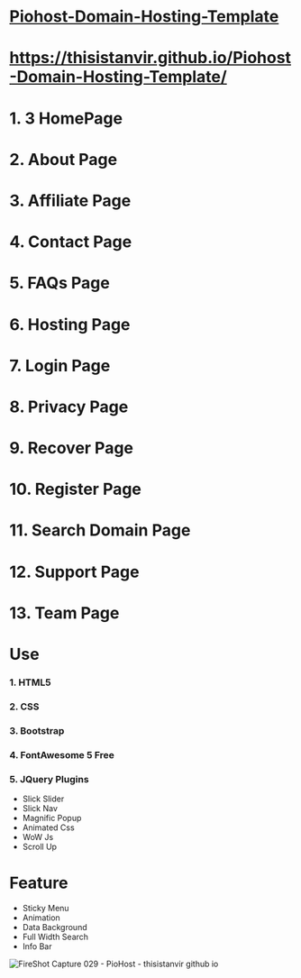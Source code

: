 # [Piohost-Domain-Hosting-Template](https://thisistanvir.github.io/Piohost-Domain-Hosting-Template/)
# https://thisistanvir.github.io/Piohost-Domain-Hosting-Template/

# 1. 3 HomePage
# 2. About Page
# 3. Affiliate Page
# 4. Contact Page
# 5. FAQs Page
# 6. Hosting Page
# 7. Login Page
# 8. Privacy Page
# 9. Recover Page
# 10. Register Page
# 11. Search Domain Page
# 12. Support Page
# 13. Team Page

# Use
### 1. HTML5
### 2. CSS
### 3. Bootstrap
### 4. FontAwesome 5 Free
### 5. JQuery Plugins
   * Slick Slider
   * Slick Nav
   * Magnific Popup
   * Animated Css
   * WoW Js
   * Scroll Up
   
# Feature
   * Sticky Menu
   * Animation
   * Data Background
   * Full Width Search
   * Info Bar
   
![FireShot Capture 029 - PioHost - thisistanvir github io](https://user-images.githubusercontent.com/56197895/78020541-7899cc80-7373-11ea-893d-f6ae66fb7495.jpg)

